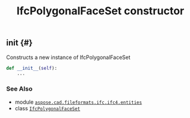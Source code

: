 ﻿---
title: IfcPolygonalFaceSet constructor
second_title: Aspose.CAD for Python via .NET API References
description: 
type: docs
weight: 10
url: /python-net/aspose.cad.fileformats.ifc.ifc4.entities/ifcpolygonalfaceset/__init__/
is_root: false
---

## __init__ {#}

Constructs a new instance of IfcPolygonalFaceSet



```python
def __init__(self):
    ...
```





### See Also
* module [`aspose.cad.fileformats.ifc.ifc4.entities`](../../)
* class [`IfcPolygonalFaceSet`](/cad/python-net/aspose.cad.fileformats.ifc.ifc4.entities/ifcpolygonalfaceset)
